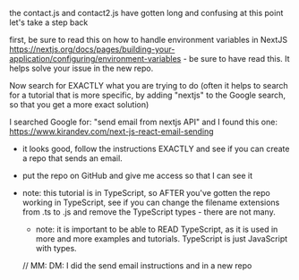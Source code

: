 
the contact.js and contact2.js have gotten long and confusing at this point
let's take a step back 

first, be sure to read this on how to handle environment variables in NextJS
https://nextjs.org/docs/pages/building-your-application/configuring/environment-variables - be sure to have read this. It helps solve your issue in the new repo.

Now search for EXACTLY what you are trying to do
(often it helps to search for a tutorial that is more specific, by adding "nextjs" to the Google search, so that you get a more exact solution)

I searched Google for: "send email from nextjs API" and I found this one:
https://www.kirandev.com/next-js-react-email-sending
* it looks good, follow the instructions EXACTLY and see if you can create a repo that sends an email.
* put the repo on GitHub and give me access so that I can see it
* note: this tutorial is in TypeScript, so AFTER you've gotten the repo working in TypeScript, see if you can change the filename extensions from .ts to .js and remove the TypeScript types - there are not many.
  * note: it is important to be able to READ TypeScript, as it is used in more and more examples and tutorials. TypeScript is just JavaScript with types. 

  // MM: DM: I did the send email instructions and in a new repo 

